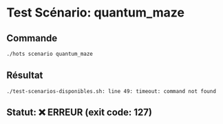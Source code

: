 # Test Scénario: quantum_maze

## Commande
```bash
./hots scenario quantum_maze
```

## Résultat
```
./test-scenarios-disponibles.sh: line 49: timeout: command not found
```

## Statut: ❌ ERREUR (exit code: 127)
